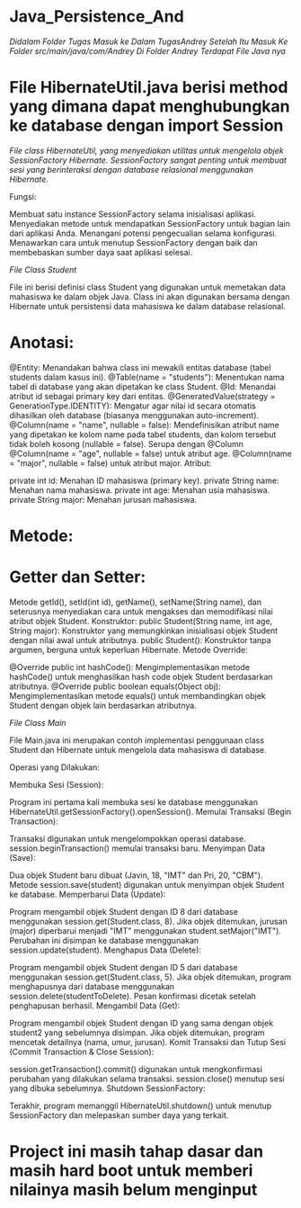 # Java_Persistence_And

*Didalam Folder Tugas Masuk ke Dalam TugasAndrey*
*Setelah Itu Masuk Ke Folder src/main/java/com/Andrey Di Folder Andrey Terdapat File Java nya*

# File HibernateUtil.java berisi method yang dimana dapat menghubungkan ke database dengan import Session

*File class HibernateUtil, yang menyediakan utilitas untuk mengelola objek SessionFactory Hibernate. SessionFactory sangat penting untuk membuat sesi yang berinteraksi dengan database relasional menggunakan Hibernate.*

Fungsi:

Membuat satu instance SessionFactory selama inisialisasi aplikasi.
Menyediakan metode untuk mendapatkan SessionFactory untuk bagian lain dari aplikasi Anda.
Menangani potensi pengecualian selama konfigurasi.
Menawarkan cara untuk menutup SessionFactory dengan baik dan membebaskan sumber daya saat aplikasi selesai.

*File Class Student*

File ini berisi definisi class Student yang digunakan untuk memetakan data mahasiswa ke dalam objek Java. Class ini akan digunakan bersama dengan Hibernate untuk persistensi data mahasiswa ke dalam database relasional.

# Anotasi:

@Entity: Menandakan bahwa class ini mewakili entitas database (tabel students dalam kasus ini).
@Table(name = "students"): Menentukan nama tabel di database yang akan dipetakan ke class Student.
@Id: Menandai atribut id sebagai primary key dari entitas.
@GeneratedValue(strategy = GenerationType.IDENTITY): Mengatur agar nilai id secara otomatis dihasilkan oleh database (biasanya menggunakan auto-increment).
@Column(name = "name", nullable = false): Mendefinisikan atribut name yang dipetakan ke kolom name pada tabel students, dan kolom tersebut tidak boleh kosong (nullable = false).
Serupa dengan @Column
@Column(name = "age", nullable = false) untuk atribut age.
@Column(name = "major", nullable = false) untuk atribut major.
Atribut:

private int id: Menahan ID mahasiswa (primary key).
private String name: Menahan nama mahasiswa.
private int age: Menahan usia mahasiswa.
private String major: Menahan jurusan mahasiswa.

# Metode:

# Getter dan Setter:
Metode getId(), setId(int id), getName(), setName(String name), dan seterusnya menyediakan cara untuk mengakses dan memodifikasi nilai atribut objek Student.
Konstruktor:
public Student(String name, int age, String major): Konstruktor yang memungkinkan inisialisasi objek Student dengan nilai awal untuk atributnya.
public Student(): Konstruktor tanpa argumen, berguna untuk keperluan Hibernate.
Metode Override:

@Override public int hashCode(): Mengimplementasikan metode hashCode() untuk menghasilkan hash code objek Student berdasarkan atributnya.
@Override public boolean equals(Object obj): Mengimplementasikan metode equals() untuk membandingkan objek Student dengan objek lain berdasarkan atributnya.

*File Class Main*

File Main.java ini merupakan contoh implementasi penggunaan class Student dan Hibernate untuk mengelola data mahasiswa di database.

Operasi yang Dilakukan:

Membuka Sesi (Session):

Program ini pertama kali membuka sesi ke database menggunakan HibernateUtil.getSessionFactory().openSession().
Memulai Transaksi (Begin Transaction):

Transaksi digunakan untuk mengelompokkan operasi database. session.beginTransaction() memulai transaksi baru.
Menyimpan Data (Save):

Dua objek Student baru dibuat (Javin, 18, "IMT" dan Pri, 20, "CBM").
Metode session.save(student) digunakan untuk menyimpan objek Student ke database.
Memperbarui Data (Update):

Program mengambil objek Student dengan ID 8 dari database menggunakan session.get(Student.class, 8).
Jika objek ditemukan, jurusan (major) diperbarui menjadi "IMT" menggunakan student.setMajor("IMT").
Perubahan ini disimpan ke database menggunakan session.update(student).
Menghapus Data (Delete):

Program mengambil objek Student dengan ID 5 dari database menggunakan session.get(Student.class, 5).
Jika objek ditemukan, program menghapusnya dari database menggunakan session.delete(studentToDelete).
Pesan konfirmasi dicetak setelah penghapusan berhasil.
Mengambil Data (Get):

Program mengambil objek Student dengan ID yang sama dengan objek student2 yang sebelumnya disimpan.
Jika objek ditemukan, program mencetak detailnya (nama, umur, jurusan).
Komit Transaksi dan Tutup Sesi (Commit Transaction & Close Session):

session.getTransaction().commit() digunakan untuk mengkonfirmasi perubahan yang dilakukan selama transaksi.
session.close() menutup sesi yang dibuka sebelumnya.
Shutdown SessionFactory:

Terakhir, program memanggil HibernateUtil.shutdown() untuk menutup SessionFactory dan melepaskan sumber daya yang terkait.

# Project ini masih tahap dasar dan masih hard boot untuk memberi nilainya masih belum menginput 
